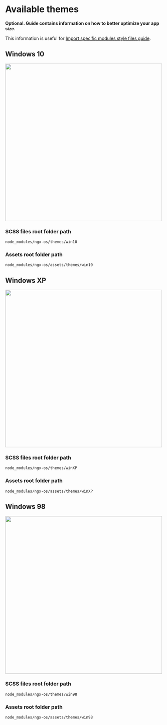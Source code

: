 # Available themes

**Optional. Guide contains information on how to better optimize your app size.**

This information is useful for [Import specific modules style files guide](https://ngx-os.io/guides/import-specific-modules-style-files).

## Windows 10

<img
    width="500"
    src="https://ngx-os.io/assets/demo/desktop-win10.jpg">

### SCSS files root folder path

`node_modules/ngx-os/themes/win10`

### Assets root folder path

`node_modules/ngx-os/assets/themes/win10`

## Windows XP

<img
    width="500"
    src="https://ngx-os.io/assets/demo/desktop-winxp.jpg">

### SCSS files root folder path

`node_modules/ngx-os/themes/winXP`

### Assets root folder path

`node_modules/ngx-os/assets/themes/winXP`

## Windows 98

<img
    width="500"
    src="https://ngx-os.io/assets/demo/desktop-win98.jpg">

### SCSS files root folder path

`node_modules/ngx-os/themes/win98`

### Assets root folder path

`node_modules/ngx-os/assets/themes/win98`
